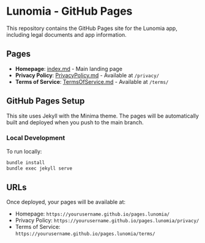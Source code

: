 # Lunomia - GitHub Pages

This repository contains the GitHub Pages site for the Lunomia app, including legal documents and app information.

## Pages

- **Homepage**: [index.md](index.md) - Main landing page
- **Privacy Policy**: [PrivacyPolicy.md](PrivacyPolicy.md) - Available at `/privacy/`
- **Terms of Service**: [TermsOfService.md](TermsOfService.md) - Available at `/terms/`

## GitHub Pages Setup

This site uses Jekyll with the Minima theme. The pages will be automatically built and deployed when you push to the main branch.

### Local Development

To run locally:
```bash
bundle install
bundle exec jekyll serve
```

## URLs

Once deployed, your pages will be available at:
- Homepage: `https://yourusername.github.io/pages.lunomia/`
- Privacy Policy: `https://yourusername.github.io/pages.lunomia/privacy/`
- Terms of Service: `https://yourusername.github.io/pages.lunomia/terms/`
